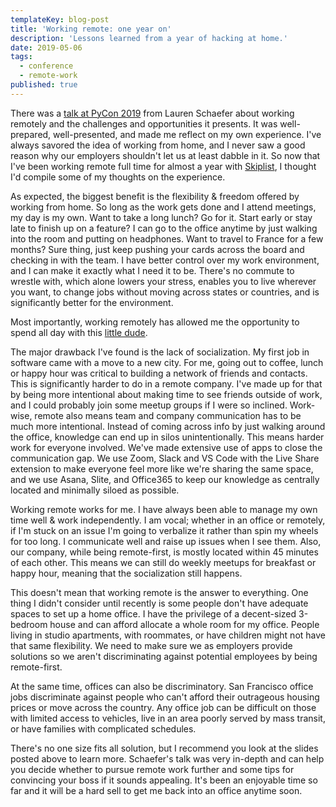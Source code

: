 ```yaml
---
templateKey: blog-post
title: 'Working remote: one year on'
description: 'Lessons learned from a year of hacking at home.'
date: 2019-05-06
tags:
  - conference
  - remote-work
published: true
---
```


There was a [talk at PyCon 2019](https://twitter.com/Lauren_Schaefer/status/1121056264719675398?s=20) from Lauren Schaefer about working remotely and the challenges and opportunities it presents. It was well-prepared, well-presented, and made me reflect on my own experience. I've always savored the idea of working from home, and I never saw a good reason why our employers shouldn't let us at least dabble in it. So now that I've been working remote full time for almost a year with [Skiplist](https://www.skiplist.com/), I thought I'd compile some of my thoughts on the experience.

As expected, the biggest benefit is the flexibility & freedom offered by working from home. So long as the work gets done and I attend meetings, my day is my own. Want to take a long lunch? Go for it. Start early or stay late to finish up on a feature? I can go to the office anytime by just walking into the room and putting on headphones. Want to travel to France for a few months? Sure thing, just keep pushing your cards across the board and checking in with the team. I have better control over my work environment, and I can make it exactly what I need it to be. There's no commute to wrestle with, which alone lowers your stress, enables you to live wherever you want, to change jobs without moving across states or countries, and is significantly better for the environment.

Most importantly, working remotely has allowed me the opportunity to spend all day with this [little dude](https://twitter.com/stahlish/status/1125185484379054083?s=20).

The major drawback I've found is the lack of socialization. My first job in software came with a move to a new city. For me, going out to coffee, lunch or happy hour was critical to building a network of friends and contacts. This is significantly harder to do in a remote company. I've made up for that by being more intentional about making time to see friends outside of work, and I could probably join some meetup groups if I were so inclined. Work-wise, remote also means team and company communication has to be much more intentional. Instead of coming across info by just walking around the office, knowledge can end up in silos unintentionally. This means harder work for everyone involved. We've made extensive use of apps to close the communication gap. We use Zoom, Slack and VS Code with the Live Share extension to make everyone feel more like we're sharing the same space, and we use Asana, Slite, and Office365 to keep our knowledge as centrally located and minimally siloed as possible.

Working remote works for me. I have always been able to manage my own time well & work independently. I am vocal; whether in an office or remotely, if I'm stuck on an issue I'm going to verbalize it rather than spin my wheels for too long. I communicate well and raise up issues when I see them. Also, our company, while being remote-first, is mostly located within 45 minutes of each other. This means we can still do weekly meetups for breakfast or happy hour, meaning that the socialization still happens.

This doesn't mean that working remote is the answer to everything. One thing I didn't consider until recently is some people don't have adequate spaces to set up a home office. I have the privilege of a decent-sized 3-bedroom house and can afford allocate a whole room for my office. People living in studio apartments, with roommates, or have children might not have that same flexibility. We need to make sure we as employers provide solutions so we aren't discriminating against potential employees by being remote-first.

At the same time, offices can also be discriminatory. San Francisco office jobs discriminate against people who can't afford their outrageous housing prices or move across the country. Any office job can be difficult on those with limited access to vehicles, live in an area poorly served by mass transit, or have families with complicated schedules.

There's no one size fits all solution, but I recommend you look at the slides posted above to learn more. Schaefer's talk was very in-depth and can help you decide whether to pursue remote work further and some tips for convincing your boss if it sounds appealing. It's been an enjoyable time so far and it will be a hard sell to get me back into an office anytime soon.

